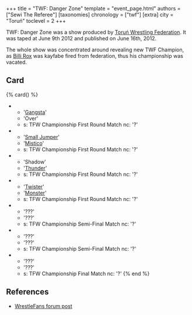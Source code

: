 +++
title = "TWF: Danger Zone"
template = "event_page.html"
authors = ["Sewi The Referee"]
[taxonomies]
chronology = ["twf"]
[extra]
city = "Toruń"
toclevel = 2
+++

TWF: Danger Zone was a show produced by [Toruń Wrestling Federation](@/o/twf.md). It was taped at June 9th 2012 and published on June 16th, 2012. 

The whole show was concentrated around revealing new TWF Champion, as [Billi Rox](@/w/corin-mear.md) was kayfabe fired from federation, thus his championship was vacated.

## Card

{% card() %}
- - '[Gangsta](@/w/jay-revolt.md)'
  - 'Over'
  - s: TFW Championship First Round Match
    nc: '?'
- - '[Small Jumper](@/w/small-jumper.md)'
  - '[Mistico](@/w/mistico.md)'
  - s: TFW Championship First Round Match
    nc: '?'
- - 'Shadow'
  - '[Thunder](@/w/thunder.md)'
  - s: TFW Championship First Round Match
    nc: '?'
- - '[Twister](@/w/twister.md)'
  - '[Monster](@/w/chris-hunter.md)'
  - s: TFW Championship First Round Match
    nc: '?'
- - '???'
  - '???'
  - s: TFW Championship Semi-Final Match
    nc: '?'
- - '???'
  - '???'
  - s: TFW Championship Semi-Final Match
    nc: '?'
- - '???'
  - '???'
  - s: TFW Championship Final Match
    nc: '?'
{% end %}

## References

* [WrestleFans forum post](https://wrestlefans.pl/forum/viewtopic.php?f=59&t=30010)
  
